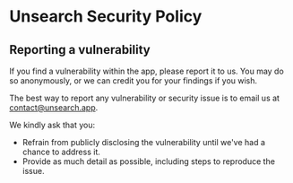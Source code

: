 # Unsearch Security Policy

## Reporting a vulnerability

If you find a vulnerability within the app, please report it to us.
You may do so anonymously, or we can credit you for your findings if you wish.

The best way to report any vulnerability or security issue is to email us at [contact@unsearch.app](mailto:contact@unsearch.app).

We kindly ask that you:

- Refrain from publicly disclosing the vulnerability until we've had a chance to address it.
- Provide as much detail as possible, including steps to reproduce the issue.
